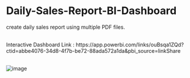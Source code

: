 # Daily-Sales-Report-BI-Dashboard

create daily sales report using multiple PDF files.

<br>
Interactive Dashboard Link : https://app.powerbi.com/links/ouBsqa1ZQd?ctid=abbe4076-34d8-4f7b-be72-88ada572a1da&pbi_source=linkShare
<br>
<br>

![image](https://user-images.githubusercontent.com/57852154/134701074-54c2a76d-a8c4-42ac-a174-8dabc0df44fa.png)

